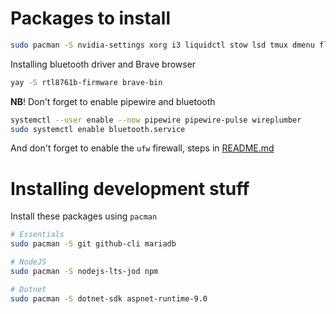# Packages to install

```bash
sudo pacman -S nvidia-settings xorg i3 liquidctl stow lsd tmux dmenu flameshot pavucontrol zip unzip ufw xorg-xinit ttf-jetbrains-mono-nerd usbutils timeshift xclip bluez bluez-utils pipewire pipewire-audio pipewire-pulse pipewire-alsa pipewire-jack wireplumber ripgrep tldr
```

Installing bluetooth driver and Brave browser

```bash
yay -S rtl8761b-firmware brave-bin
```

**NB**! Don't forget to enable pipewire and bluetooth

```bash
systemctl --user enable --now pipewire pipewire-pulse wireplumber
sudo systemctl enable bluetooth.service
```

And don't forget to enable the `ufw` firewall, steps in [README.md](https://github.com/luddekn/dotfiles/blob/main/README.md#firewall)

# Installing development stuff

Install these packages using `pacman`

```bash
# Essentials
sudo pacman -S git github-cli mariadb

# NodeJS
sudo pacman -S nodejs-lts-jod npm

# Dotnet
sudo pacman -S dotnet-sdk aspnet-runtime-9.0
```

#
